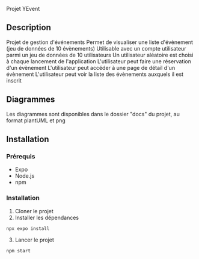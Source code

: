 Projet YEvent

## Description
Projet de gestion d'événements
Permet de visualiser une liste d'évènement (jeu de données de 10 évènements)
Utilisable avec un compte utilisateur parmi un jeu de données de 10 utilisateurs
Un utilisateur aléatoire est choisi à chaque lancement de l'application
L'utilisateur peut faire une réservation d'un évènement
L'utilisateur peut accéder à une page de détail d'un évènement
L'utilisateur peut voir la liste des évènements auxquels il est inscrit

## Diagrammes
Les diagrammes sont disponibles dans le dossier "docs" du projet, au format plantUML et png

## Installation
### Prérequis
- Expo
- Node.js
- npm
### Installation
1. Cloner le projet
2. Installer les dépendances
```bash
npx expo install
```
3. Lancer le projet
```bash
npm start
```

